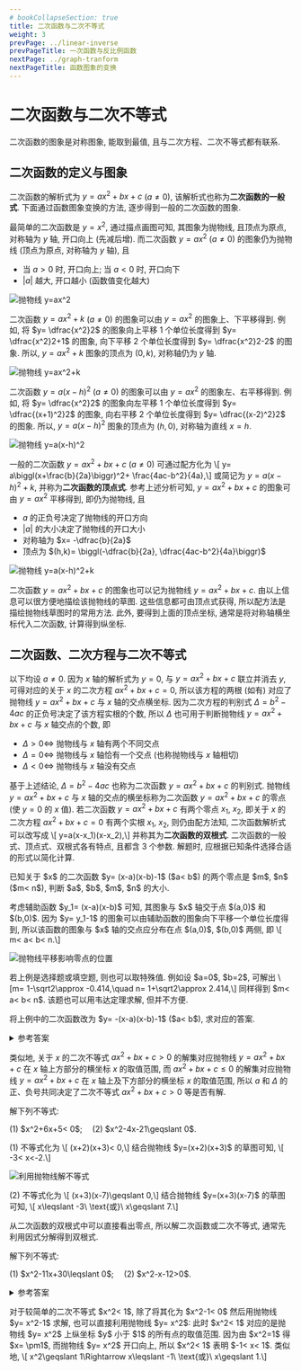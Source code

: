 ```yaml
---
# bookCollapseSection: true
title: 二次函数与二次不等式
weight: 3
prevPage: ../linear-inverse
prevPageTitle: 一次函数与反比例函数
nextPage: ../graph-tranform
nextPageTitle: 函数图象的变换
---
```


# 二次函数与二次不等式

二次函数的图象是对称图象, 能取到最值, 且与二次方程、二次不等式都有联系.

## 二次函数的定义与图象

二次函数的解析式为 $y= ax^2+bx+c$ ($a\neq 0$), 该解析式也称为**二次函数的一般式**. 下面通过函数图象变换的方法, 逐步得到一般的二次函数的图象.

最简单的二次函数是 $y= x^2$, 通过描点画图可知, 其图象为抛物线, 且顶点为原点, 对称轴为 $y$ 轴, 开口向上 (先减后增). 而二次函数 $y= ax^2$ ($a\neq 0$) 的图象仍为抛物线 (顶点为原点, 对称轴为 $y$ 轴), 且

- 当 $a>0$ 时, 开口向上; 当 $a<0$ 时, 开口向下
- $|a|$ 越大, 开口越小 (函数值变化越大)

![抛物线 y=ax^2](/figs/2022/2022-08/2022-0815-2240.svg)

二次函数 $y= ax^2+k$ ($a\neq 0$) 的图象可以由 $y= ax^2$ 的图象上、下平移得到. 例如, 将 $y= \dfrac{x^2}2$ 的图象向上平移 $1$ 个单位长度得到 $y= \dfrac{x^2}2+1$ 的图象, 向下平移 $2$ 个单位长度得到 $y= \dfrac{x^2}2-2$ 的图象. 所以, $y= ax^2+k$ 图象的顶点为 $(0,k)$, 对称轴仍为 $y$ 轴.

![抛物线 y=ax^2+k](/figs/2022/2022-08/2022-0815-2250.svg)

二次函数 $y= a(x-h)^2$ ($a\neq 0$) 的图象可以由 $y= ax^2$ 的图象左、右平移得到. 例如, 将 $y= \dfrac{x^2}2$ 的图象向左平移 $1$ 个单位长度得到 $y= \dfrac{(x+1)^2}2$ 的图象, 向右平移 $2$ 个单位长度得到 $y= \dfrac{(x-2)^2}2$ 的图象. 所以, $y= a(x-h)^2$ 图象的顶点为 $(h,0)$, 对称轴为直线 $x=h$.

![抛物线 y=a(x-h)^2](/figs/2022/2022-08/2022-0815-2300.svg)

一般的二次函数 $y= ax^2+bx+c$ ($a\neq 0$) 可通过配方化为 \\[
    y= a\biggl(x+\frac{b}{2a}\biggr)^2+ \frac{4ac-b^2}{4a},\\]
或简记为 $y= a(x-h)^2+k$, 并称为**二次函数的顶点式**. 参考上述分析可知, $y= ax^2+bx+c$ 的图象可由 $y=ax^2$ 平移得到, 即仍为抛物线, 且

- $a$ 的正负号决定了抛物线的开口方向
- $|a|$ 的大小决定了抛物线的开口大小
- 对称轴为 $x= -\dfrac{b}{2a}$
- 顶点为 $(h,k)= \biggl(-\dfrac{b}{2a}, \dfrac{4ac-b^2}{4a}\biggr)$

![抛物线 y=a(x-h)^2+k](/figs/2022/2022-08/2022-0815-2310.svg)

二次函数 $y= ax^2+bx+c$ 的图象也可以记为抛物线 $y= ax^2+bx+c$. 由以上信息可以很方便地描绘该抛物线的草图. 这些信息都可由顶点式获得, 所以配方法是描绘抛物线草图时的常用方法. 此外, 要得到上面的顶点坐标, 通常是将对称轴横坐标代入二次函数, 计算得到纵坐标.

## 二次函数、二次方程与二次不等式

以下均设 $a\neq 0$. 因为 $x$ 轴的解析式为 $y=0$, 与 $y= ax^2+bx+c$ 联立并消去 $y$, 可得对应的关于 $x$ 的二次方程 $ax^2+bx+c=0$, 所以该方程的两根 (如有) 对应了抛物线 $y= ax^2+bx+c$ 与 $x$ 轴的交点横坐标. 因为二次方程的判别式 $\Delta= b^2-4ac$ 的正负号决定了该方程实根的个数, 所以 $\Delta$ 也可用于判断抛物线 $y= ax^2+bx+c$ 与 $x$ 轴交点的个数, 即

- $\Delta>0\Leftrightarrow$ 抛物线与 $x$ 轴有两个不同交点
- $\Delta=0\Leftrightarrow$ 抛物线与 $x$ 轴恰有一个交点 (也称抛物线与 $x$ 轴相切)
- $\Delta<0\Leftrightarrow$ 抛物线与 $x$ 轴没有交点

基于上述结论, $\Delta= b^2-4ac$ 也称为二次函数 $y= ax^2+bx+c$ 的判别式. 抛物线 $y= ax^2+bx+c$ 与 $x$ 轴的交点的横坐标称为二次函数 $y= ax^2+bx+c$ 的零点 (使 $y=0$ 的 $x$ 值). 若二次函数 $y= ax^2+bx+c$ 有两个零点 $x_1$, $x_2$, 即关于 $x$ 的二次方程 $ax^2+bx+c=0$ 有两个实根 $x_1$, $x_2$, 则仍由配方法知, 二次函数解析式可以改写成 \\[
    y=a(x-x_1)(x-x_2),\\]
并称其为**二次函数的双根式**. 二次函数的一般式、顶点式、双根式各有特点, 且都含 $3$ 个参数. 解题时, 应根据已知条件选择合适的形式以简化计算.

<myexample>
    <p>已知关于 $x$ 的二次函数 $y= (x-a)(x-b)-1$ ($a< b$) 的两个零点是 $m$, $n$ ($m< n$), 判断 $a$, $b$, $m$, $n$ 的大小.</p>
</myexample>
<mysolution>
    <p>考虑辅助函数 $y_1= (x-a)(x-b)$ 可知, 其图象与 $x$ 轴交于点 $(a,0)$ 和 $(b,0)$. 因为 $y= y_1-1$ 的图象可以由辅助函数的图象向下平移一个单位长度得到, 所以该函数的图象与 $x$ 轴的交点应分布在点 $(a,0)$, $(b,0)$ 两侧, 即 \[
        m< a< b< n.\]</p>
    <img alt="抛物线平移影响零点的位置" src="/figs/2022/2022-08/2022-0815-2320.svg"></img>
</mysolution>

<myremark>
    <p>若上例是选择题或填空题, 则也可以取特殊值. 例如设 $a=0$, $b=2$, 可解出 \[m= 1-\sqrt2\approx -0.414,\quad 
        n= 1+\sqrt2\approx 2.414,\]
    同样得到 $m< a< b< n$. 该题也可以用韦达定理求解, 但并不方便.</p>
</myremark>

<myexercise>
    <p>将上例中的二次函数改为 $y= -(x-a)(x-b)-1$ ($a< b$), 求对应的答案.</p>
</myexercise>

<details><summary>参考答案</summary>
    <p>$a< m< n< b$.</p>
</details>

<span id="二次不等式的解法"></span>
类似地, 关于 $x$ 的二次不等式 $ax^2+bx+c>0$ 的解集对应抛物线 $y= ax^2+bx+c$ 在 $x$ 轴上方部分的横坐标 $x$ 的取值范围, 而 $ax^2+bx+c\leqslant 0$ 的解集对应抛物线 $y= ax^2+bx+c$ 在 $x$ 轴上及下方部分的横坐标 $x$ 的取值范围, 所以 $a$ 和 $\Delta$ 的正、负号共同决定了二次不等式 $ax^2+bx+c>0$ 等是否有解.

<myexample>
    <p>解下列不等式:</p>
    <p>(1) $x^2+6x+5< 0$;&emsp;
    (2) $x^2-4x-21\geqslant 0$.</p>
</myexample>

<mysolution>
    <p>(1) 不等式化为 \[
        (x+2)(x+3)< 0,\]
    结合抛物线 $y=(x+2)(x+3)$ 的草图可知, \[
        -3< x<-2.\]</p>
    <img alt="利用抛物线解不等式" src="/figs/2022/2022-08/2022-0815-2350.svg"></img>
    <p>(2) 不等式化为 \[
        (x+3)(x-7)\geqslant 0,\]
    结合抛物线 $y=(x+3)(x-7)$ 的草图可知, \[
        x\leqslant -3\ \text{或}\ x\geqslant 7.\]</p>
</mysolution>

<myremark>
    <p>从二次函数的双根式中可以直接看出零点, 所以解二次函数或二次不等式, 通常先利用因式分解得到双根式.</p>
</myremark>

<myexercise>
    <p>解下列不等式:</p>
    <p>(1) $x^2-11x+30\leqslant 0$;&emsp;
    (2) $x^2-x-12>0$.</p>
</myexercise>

<details><summary>参考答案</summary>
    <p>(1) $5\leqslant x\leqslant 6$;&emsp; (2) $x<-3$ 或 $x>4$.</p>
</details>

<p>
对于较简单的二次不等式 $x^2< 1$, 除了将其化为 $x^2-1< 0$ 然后用抛物线 $y= x^2-1$ 求解, 也可以直接利用抛物线 $y= x^2$: 此时 $x^2< 1$ 对应的是抛物线 $y= x^2$ 上纵坐标 $y$ 小于 $1$ 的所有点的取值范围. 因为由 $x^2=1$ 得 $x= \pm1$, 而抛物线 $y= x^2$ 开口向上, 所以 $x^2< 1$ 表明 $-1< x< 1$. 类似地, \[
    x^2\geqslant 1\Rightarrow x\leqslant -1\ \text{或}\ x\geqslant 1.\]
</p>